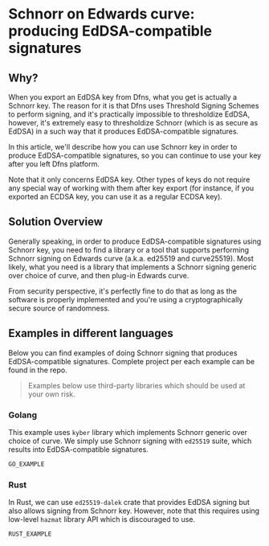 # Schnorr on Edwards curve: producing EdDSA-compatible signatures

<!-- toc -->
<!-- tocstop -->

## Why?

When you export an EdDSA key from Dfns, what you get is actually a Schnorr key. The reason
for it is that Dfns uses Threshold Signing Schemes to perform signing, and it's practically
impossible to thresholdize EdDSA, however, it's extremely easy to thresholdize Schnorr
(which is as secure as EdDSA) in a such way that it produces EdDSA-compatible signatures.

In this article, we'll describe how you can use Schnorr key in order to produce EdDSA-compatible
signatures, so you can continue to use your key after you left Dfns platform.

Note that it only concerns EdDSA key. Other types of keys do not require any special way of
working with them after key export (for instance, if you exported an ECDSA key, you can use
it as a regular ECDSA key).

## Solution Overview
Generally speaking, in order to produce EdDSA-compatible signatures using Schnorr key, you
need to find a library or a tool that supports performing Schnorr signing on Edwards curve
(a.k.a. ed25519 and curve25519). Most likely, what you need is a library that implements
a Schnorr signing generic over choice of curve, and then plug-in Edwards curve.

From security perspective, it's perfectly fine to do that as long as the software is properly
implemented and you're using a cryptographically secure source of randomness.

## Examples in different languages
Below you can find examples of doing Schnorr signing that produces EdDSA-compatible signatures.
Complete project per each example can be found in the repo.

> Examples below use third-party libraries which should be used at your own risk.

### Golang
This example uses `kyber` library which implements Schnorr generic over choice of curve. We
simply use Schnorr signing with `ed25519` suite, which results into EdDSA-compatible
signatures.

```go
GO_EXAMPLE
```

### Rust
In Rust, we can use `ed25519-dalek` crate that provides EdDSA signing but also allows
signing from Schnorr key. However, note that this requires using low-level `hazmat`
library API which is discouraged to use.

```rust
RUST_EXAMPLE
```
